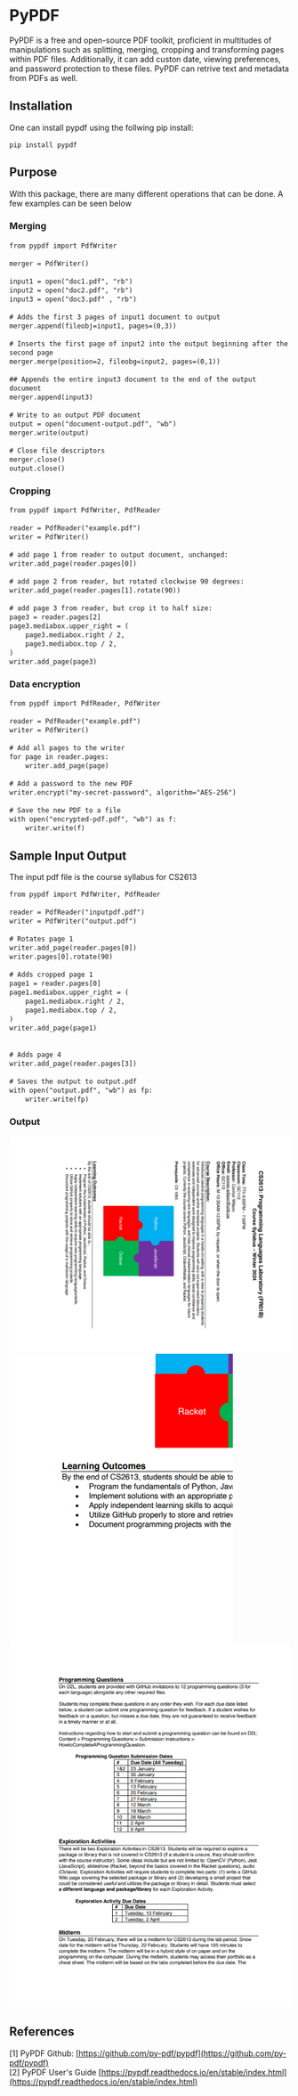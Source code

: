 # PyPDF  
PyPDF is a free and open-source PDF toolkit, proficient in multitudes of manipulations such as splitting, merging, cropping and transforming pages within PDF files. Additionally, it can add custon date, viewing preferences, and password protection to these files. PyPDF can retrive text and metadata from PDFs as well.  

## Installation
One can install pypdf using the follwing pip install:
```
pip install pypdf
```  

## Purpose
With this package, there are many different operations that can be done. A few examples can be seen below

### Merging
```
from pypdf import PdfWriter

merger = PdfWriter()

input1 = open("doc1.pdf", "rb")
input2 = open("doc2.pdf", "rb")
input3 = open("doc3.pdf" , "rb")

# Adds the first 3 pages of input1 document to output
merger.append(fileobj=input1, pages=(0,3))

# Inserts the first page of input2 into the output beginning after the second page
merger.merge(position=2, fileobg=input2, pages=(0,1))

## Appends the entire input3 document to the end of the output document
merger.append(input3)

# Write to an output PDF document
output = open("document-output.pdf", "wb")
merger.write(output)

# Close file descriptors 
merger.close()
output.close()
```

### Cropping
```
from pypdf import PdfWriter, PdfReader

reader = PdfReader("example.pdf")
writer = PdfWriter()

# add page 1 from reader to output document, unchanged:
writer.add_page(reader.pages[0])

# add page 2 from reader, but rotated clockwise 90 degrees:
writer.add_page(reader.pages[1].rotate(90))

# add page 3 from reader, but crop it to half size:
page3 = reader.pages[2]
page3.mediabox.upper_right = (
    page3.mediabox.right / 2,
    page3.mediabox.top / 2,
)
writer.add_page(page3)
```

### Data encryption
```
from pypdf import PdfReader, PdfWriter

reader = PdfReader("example.pdf")
writer = PdfWriter()

# Add all pages to the writer
for page in reader.pages:
    writer.add_page(page)

# Add a password to the new PDF
writer.encrypt("my-secret-password", algorithm="AES-256")

# Save the new PDF to a file
with open("encrypted-pdf.pdf", "wb") as f:
    writer.write(f)
```

## Sample Input Output
The input pdf file is the course syllabus for CS2613
```
from pypdf import PdfWriter, PdfReader

reader = PdfReader("inputpdf.pdf")
writer = PdfWriter("output.pdf")

# Rotates page 1
writer.add_page(reader.pages[0])
writer.pages[0].rotate(90)

# Adds cropped page 1
page1 = reader.pages[0]
page1.mediabox.upper_right = (
    page1.mediabox.right / 2,
    page1.mediabox.top / 2,
)
writer.add_page(page1)


# Adds page 4
writer.add_page(reader.pages[3])

# Saves the output to output.pdf
with open("output.pdf", "wb") as fp:
    writer.write(fp)
```
### Output
![alt text](page1.png)
![alt text](page2.png)
![alt text](page3.png)

## References
[1] PyPDF Github: [https://github.com/py-pdf/pypdf](https://github.com/py-pdf/pypdf)  
[2] PyPDF User's Guide [https://pypdf.readthedocs.io/en/stable/index.html](https://pypdf.readthedocs.io/en/stable/index.html)